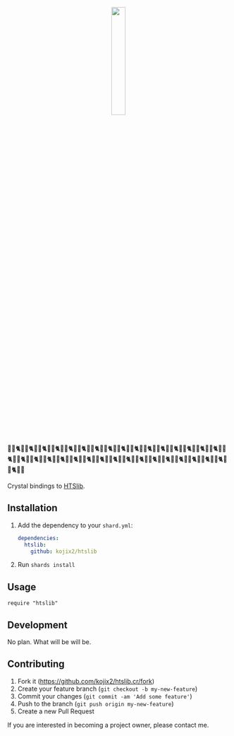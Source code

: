 <p align="center">
  <img src="https://user-images.githubusercontent.com/5798442/114347767-72eadf80-9ba0-11eb-9784-3e3518841412.png" width="25%" height="25%" />
</p>

🧬🔬🐈🧬🔬🐈🧬🔬🐈🧬🔬🐈🧬🔬🐈🧬🔬🐈🧬🔬🐈🧬🔬🐈🧬🔬🐈🧬🔬🐈🧬🔬🐈🧬🔬🐈🧬🔬🐈🧬🔬🐈🧬🔬🐈🧬🔬🐈🧬🔬🐈🧬🔬🐈🧬🔬🐈🧬🔬🐈🧬🔬🐈🧬🔬🐈🧬🔬🐈🧬🔬🐈🧬🔬🐈🧬🔬🐈🧬🔬🐈🧬🔬🐈🧬🔬🐈🧬🔬🐈🧬🔬🐈🧬🔬🐈🧬🔬🐈🧬🔬🐈🧬🔬

Crystal bindings to [HTSlib](https://github.com/samtools/htslib).

## Installation

1. Add the dependency to your `shard.yml`:

   ```yaml
   dependencies:
     htslib:
       github: kojix2/htslib
   ```

2. Run `shards install`

## Usage

```crystal
require "htslib"
```

## Development

No plan. What will be will be.

## Contributing

1. Fork it (<https://github.com/kojix2/htslib.cr/fork>)
2. Create your feature branch (`git checkout -b my-new-feature`)
3. Commit your changes (`git commit -am 'Add some feature'`)
4. Push to the branch (`git push origin my-new-feature`)
5. Create a new Pull Request

If you are interested in becoming a project owner, please contact me.
